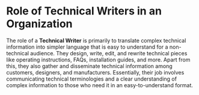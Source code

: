 # Role of Technical Writers in an Organization

The role of a **Technical Writer** is primarily to translate complex technical information into simpler language that is easy to understand for a non-technical audience. They design, write, edit, and rewrite technical pieces like operating instructions, FAQs, installation guides, and more. Apart from this, they also gather and disseminate technical information among customers, designers, and manufacturers. Essentially, their job involves communicating technical terminologies and a clear understanding of complex information to those who need it in an easy-to-understand format.